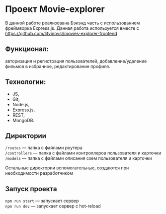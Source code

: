 # Проект Movie-explorer

В данной работе реализована Бэкэнд часть с использованием фреймворка Express.js. Данная работа используется вместе с https://github.com/litvinovsl/movies-explorer-frontend

## Функционал:
авторизация и регистрация пользователей, добавление/удаление фильмов в избранное, редактирование профиля.

## Технологии:
- JS, 
- Git,
- Node.js, 
- Express.js,
- REST,
- MongoDB.

## Директории

`/routes` — папка с файлами роутера  
`/controllers` — папка с файлами контроллеров пользователя и карточки   
`/models` — папка с файлами описания схем пользователя и карточки  
  
Остальные директории вспомогательные, создаются при необходимости разработчиком

## Запуск проекта

`npm run start` — запускает сервер   
`npm run dev` — запускает сервер с hot-reload
